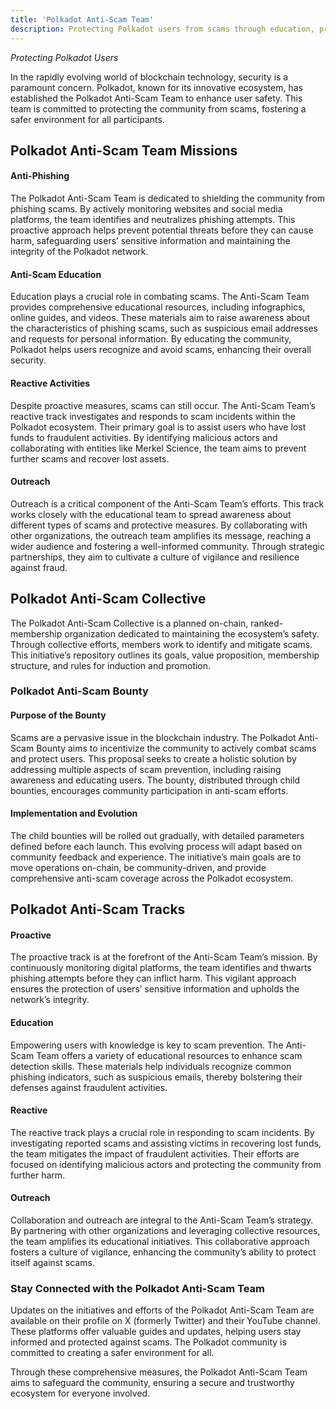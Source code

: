 ```yaml
---
title: 'Polkadot Anti-Scam Team'
description: Protecting Polkadot users from scams through education, proactive monitoring, and swift responses to fraud with Polkadot Anti-Scam Team.
---
```


*Protecting Polkadot Users*

In the rapidly evolving world of blockchain technology, security is a paramount concern. Polkadot, known for its innovative ecosystem, has established the Polkadot Anti-Scam Team to enhance user safety. This team is committed to protecting the community from scams, fostering a safer environment for all participants.

Polkadot Anti-Scam Team Missions
--------------------------------

#### Anti-Phishing

The Polkadot Anti-Scam Team is dedicated to shielding the community from phishing scams. By actively monitoring websites and social media platforms, the team identifies and neutralizes phishing attempts. This proactive approach helps prevent potential threats before they can cause harm, safeguarding users’ sensitive information and maintaining the integrity of the Polkadot network.

#### Anti-Scam Education

Education plays a crucial role in combating scams. The Anti-Scam Team provides comprehensive educational resources, including infographics, online guides, and videos. These materials aim to raise awareness about the characteristics of phishing scams, such as suspicious email addresses and requests for personal information. By educating the community, Polkadot helps users recognize and avoid scams, enhancing their overall security.

#### Reactive Activities

Despite proactive measures, scams can still occur. The Anti-Scam Team’s reactive track investigates and responds to scam incidents within the Polkadot ecosystem. Their primary goal is to assist users who have lost funds to fraudulent activities. By identifying malicious actors and collaborating with entities like Merkel Science, the team aims to prevent further scams and recover lost assets.

#### Outreach

Outreach is a critical component of the Anti-Scam Team’s efforts. This track works closely with the educational team to spread awareness about different types of scams and protective measures. By collaborating with other organizations, the outreach team amplifies its message, reaching a wider audience and fostering a well-informed community. Through strategic partnerships, they aim to cultivate a culture of vigilance and resilience against fraud.

Polkadot Anti-Scam Collective
-----------------------------

The Polkadot Anti-Scam Collective is a planned on-chain, ranked-membership organization dedicated to maintaining the ecosystem’s safety. Through collective efforts, members work to identify and mitigate scams. This initiative’s repository outlines its goals, value proposition, membership structure, and rules for induction and promotion.

### Polkadot Anti-Scam Bounty

#### Purpose of the Bounty

Scams are a pervasive issue in the blockchain industry. The Polkadot Anti-Scam Bounty aims to incentivize the community to actively combat scams and protect users. This proposal seeks to create a holistic solution by addressing multiple aspects of scam prevention, including raising awareness and educating users. The bounty, distributed through child bounties, encourages community participation in anti-scam efforts.

#### Implementation and Evolution

The child bounties will be rolled out gradually, with detailed parameters defined before each launch. This evolving process will adapt based on community feedback and experience. The initiative’s main goals are to move operations on-chain, be community-driven, and provide comprehensive anti-scam coverage across the Polkadot ecosystem.

Polkadot Anti-Scam Tracks
-------------------------

#### Proactive

The proactive track is at the forefront of the Anti-Scam Team’s mission. By continuously monitoring digital platforms, the team identifies and thwarts phishing attempts before they can inflict harm. This vigilant approach ensures the protection of users’ sensitive information and upholds the network’s integrity.

#### Education

Empowering users with knowledge is key to scam prevention. The Anti-Scam Team offers a variety of educational resources to enhance scam detection skills. These materials help individuals recognize common phishing indicators, such as suspicious emails, thereby bolstering their defenses against fraudulent activities.

#### Reactive

The reactive track plays a crucial role in responding to scam incidents. By investigating reported scams and assisting victims in recovering lost funds, the team mitigates the impact of fraudulent activities. Their efforts are focused on identifying malicious actors and protecting the community from further harm.

#### Outreach

Collaboration and outreach are integral to the Anti-Scam Team’s strategy. By partnering with other organizations and leveraging collective resources, the team amplifies its educational initiatives. This collaborative approach fosters a culture of vigilance, enhancing the community’s ability to protect itself against scams.

### Stay Connected with the Polkadot Anti-Scam Team

Updates on the initiatives and efforts of the Polkadot Anti-Scam Team are available on their profile on X (formerly Twitter) and their YouTube channel. These platforms offer valuable guides and updates, helping users stay informed and protected against scams. The Polkadot community is committed to creating a safer environment for all.

Through these comprehensive measures, the Polkadot Anti-Scam Team aims to safeguard the community, ensuring a secure and trustworthy ecosystem for everyone involved.
